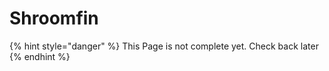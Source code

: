 # Shroomfin

{% hint style="danger" %}
This Page is not complete yet. Check back later
{% endhint %}

